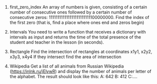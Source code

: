 1. first_zero_index
 An array of numbers is given, consisting of a certain number of consecutive ones followed by a certain number of 
 consecutive zeros: 111111111111111111111111100000000.
Find the index of the first zero (that is, find a place where ones end and zeros begin)

2. Intervals
 You need to write a function that receives a dictionary with intervals as input and returns the time of the total 
 presence of the student and teacher in the lesson (in seconds).

3. Rectangle
 Find the intersection of rectangles at coordinates x1y1, x2y2, x3y3, x4y4
 If they intersect find the area of intersection

4. Wikipedia
 Get a list of all animals from Russian Wikipedia (https://inlnk.ru/jElywR) and display the number of animals per 
 letter of the alphabet. The result should look like this:
 А: 642
 B: 412
 C:....

